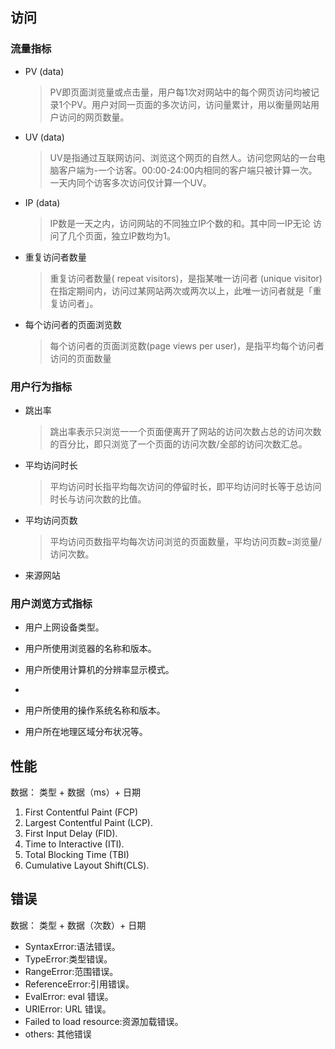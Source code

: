 ## 访问
### 流量指标
- PV (data)
    >PV即页面浏览量或点击量，用户每1次对网站中的每个网页访问均被记录1个PV。用户对同一页面的多次访问，访问量累计，用以衡量网站用户访问的网页数量。
- UV (data) 
    >UV是指通过互联网访问、浏览这个网页的自然人。访问您网站的一台电脑客户端为-一个访客。00:00-24:00内相同的客户端只被计算一次。 一天内同个访客多次访问仅计算一个UV。
- IP (data)
    > IP数是一天之内，访问网站的不同独立IP个数的和。其中同一IP无论 访问了几个页面，独立IP数均为1。
- 重复访问者数量 
    > 重复访问者数量( repeat visitors)，是指某唯一访问者 (unique visitor)在指定期间内，访问过某网站两次或两次以上，此唯一访问者就是「重复访问者」。
- 每个访问者的页面浏览数
    >每个访问者的页面浏览数(page views per user)，是指平均每个访问者访问的页面数量
### 用户行为指标
- 跳出率
    > 跳出率表示只浏览一一个页面便离开了网站的访问次数占总的访问次数的百分比，即只浏览了一个页面的访问次数/全部的访问次数汇总。
- 平均访问时长
    > 平均访问时长指平均每次访问的停留时长，即平均访问时长等于总访问时长与访问次数的比值。
- 平均访问页数
    > 平均访问页数指平均每次访问浏览的页面数量，平均访问页数=浏览量/访问次数。
- 来源网站
### 用户浏览方式指标
- 用户上网设备类型。 

- 用户所使用浏览器的名称和版本。 
- 用户所使用计算机的分辨率显示模式。
- 
- 用户所使用的操作系统名称和版本。 

- 用户所在地理区域分布状况等。

## 性能
数据： 类型 + 数据（ms）+ 日期
1. First Contentful Paint (FCP)
2. Largest Contentful Paint (LCP).
3. First Input Delay (FID).
4. Time to Interactive (ITI).
5. Total Blocking Time (TBI)
6. Cumulative Layout Shift(CLS).


## 错误
数据： 类型 + 数据（次数）+ 日期 
- SyntaxError:语法错误。 
- TypeError:类型错误。 
- RangeError:范围错误。 
- ReferenceError:引用错误。 
- EvalError: eval 错误。 
- URIError: URL 错误。 
- Failed to load resource:资源加载错误。
- others: 其他错误